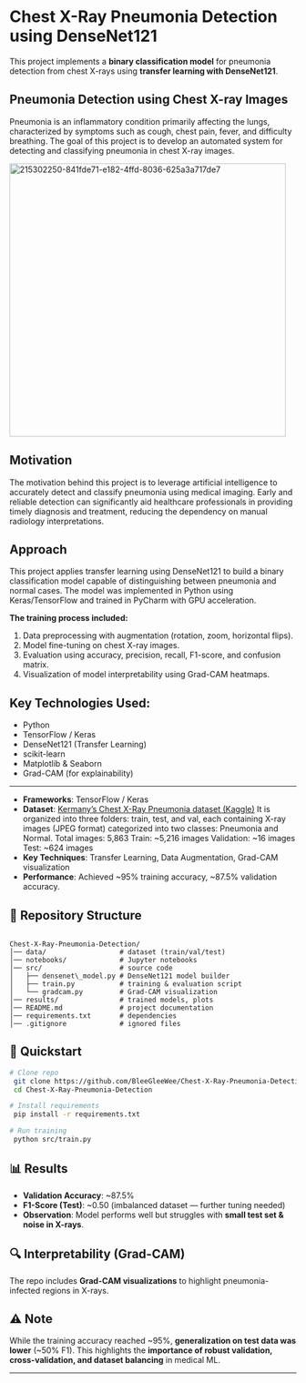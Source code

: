 # Chest X-Ray Pneumonia Detection using DenseNet121

This project implements a **binary classification model** for pneumonia detection from chest X-rays using **transfer learning with DenseNet121**.


## Pneumonia Detection using Chest X-ray Images

Pneumonia is an inflammatory condition primarily affecting the lungs, characterized by symptoms such as cough, chest pain, fever, and difficulty breathing. The goal of this project is to develop an automated system for detecting and classifying pneumonia in chest X-ray images.

<img width="485" height="480" alt="215302250-841fde71-e182-4ffd-8036-625a3a717de7" align= "center" src="https://github.com/user-attachments/assets/646fa855-3ca4-4dd8-948a-9849067e0bdf" />


## Motivation

The motivation behind this project is to leverage artificial intelligence to accurately detect and classify pneumonia using medical imaging. Early and reliable detection can significantly aid healthcare professionals in providing timely diagnosis and treatment, reducing the dependency on manual radiology interpretations.

## Approach

This project applies transfer learning using DenseNet121 to build a binary classification model capable of distinguishing between pneumonia and normal cases. The model was implemented in Python using Keras/TensorFlow and trained in PyCharm with GPU acceleration.


**The training process included:**

1. Data preprocessing with augmentation (rotation, zoom, horizontal flips).
2. Model fine-tuning on chest X-ray images.
3. Evaluation using accuracy, precision, recall, F1-score, and confusion matrix.
4. Visualization of model interpretability using Grad-CAM heatmaps.


## Key Technologies Used:

- Python
- TensorFlow / Keras
- DenseNet121 (Transfer Learning)
- scikit-learn
- Matplotlib & Seaborn
- Grad-CAM (for explainability)
  
---

- **Frameworks**: TensorFlow / Keras
- **Dataset**: [Kermany’s Chest X-Ray Pneumonia dataset (Kaggle)](https://www.kaggle.com/datasets/paultimothymooney/chest-xray-pneumonia)
   It is organized into three folders: train, test, and val, each containing X-ray images (JPEG format) categorized into two classes: Pneumonia and Normal.
Total images: 5,863
Train: ~5,216 images
Validation: ~16 images
Test: ~624 images
- **Key Techniques**: Transfer Learning, Data Augmentation, Grad-CAM visualization
- **Performance**: Achieved ~95% training accuracy, ~87.5% validation accuracy.

## 📂 Repository Structure
```

Chest-X-Ray-Pneumonia-Detection/
│── data/                  # dataset (train/val/test)
│── notebooks/             # Jupyter notebooks
│── src/                   # source code
│   ├── densenet\_model.py # DenseNet121 model builder
│   ├── train.py           # training & evaluation script
│   └── gradcam.py         # Grad-CAM visualization
│── results/               # trained models, plots
│── README.md              # project documentation
│── requirements.txt       # dependencies
│── .gitignore             # ignored files

````

## 🚀 Quickstart

```bash
# Clone repo
 git clone https://github.com/BleeGleeWee/Chest-X-Ray-Pneumonia-Detection.git
 cd Chest-X-Ray-Pneumonia-Detection

# Install requirements
 pip install -r requirements.txt

# Run training
 python src/train.py
````

## 📊 Results

* **Validation Accuracy**: \~87.5%
* **F1-Score (Test)**: \~0.50 (imbalanced dataset — further tuning needed)
* **Observation**: Model performs well but struggles with **small test set & noise in X-rays**.

## 🔍 Interpretability (Grad-CAM)

The repo includes **Grad-CAM visualizations** to highlight pneumonia-infected regions in X-rays.

## ⚠️ Note

While the training accuracy reached \~95%, **generalization on test data was lower** (\~50% F1). This highlights the **importance of robust validation, cross-validation, and dataset balancing** in medical ML.

---


